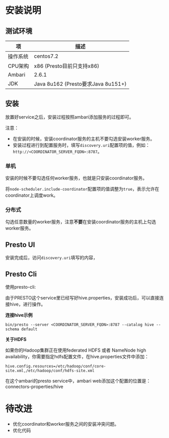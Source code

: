 # 安装说明

## 测试环境

| 项       | 描述                                 |
| -------- | ------------------------------------ |
| 操作系统 | centos7.2                            |
| CPU架构  | x86   (Presto目前只支持x86)          |
| Ambari   | 2.6.1                                |
| JDK      | Java 8u162   (Presto要求Java 8u151+) |

## 安装

放置好service之后，安装过程按照ambari添加服务的过程即可。

注意：

- 在安装的时候，安装coordinator服务的主机不要勾选安装worker服务。
- 安装过程进行到配置服务时，填写`discovery.uri`配置项的值，例如：`http://<COORDINATOR_SERVER_FQDN>:8787`。

### 单机

安装的时候不要勾选任何worker服务，也就是只安装coordinator服务。

将`node-scheduler.include-coordinator`配置项的值调整为`true`，表示允许在coordinator上调度work。

### 分布式

勾选任意数量的worker服务，注意**不要**在安装coordinator服务的主机上勾选worker服务。


## Presto UI
安装完成后，访问`discovery.uri`填写的内容，

## Presto Cli
使用presto-cli:

由于PRESTO这个service里已经写好hive.properties，安装成功后，可以直接连接hive，进行操作。

**连接hive示例**

```
bin/presto --server <COORDINATOR_SERVER_FQDN>:8787 --catalog hive --schema default
```

**关于HDFS**

如果你的Hadoop集群正在使用federated HDFS 或者 NameNode high availability，你需要指定hdfs配置文件，在hive.properties文件中添加：
```
hive.config.resources=/etc/hadoop/conf/core-site.xml,/etc/hadoop/conf/hdfs-site.xml
```

在这个ambari的presto service中，ambari web添加这个配置的位置是：connectors-properties/hive


# 待改进
- 优化coordinator和worker服务之间的安装冲突问题。
- 优化代码
